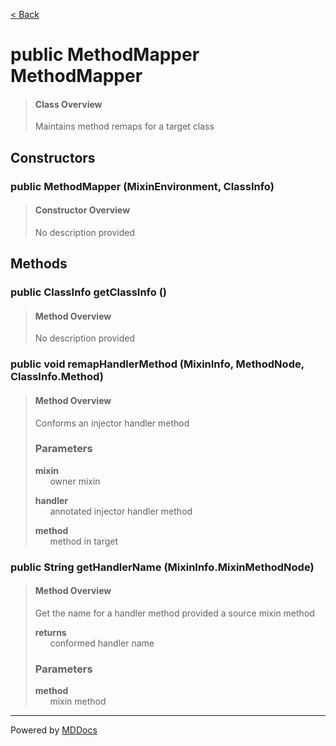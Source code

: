 [< Back](../README.md)
# public MethodMapper MethodMapper #
>#### Class Overview ####
>Maintains method remaps for a target class
## Constructors ##
### public MethodMapper (MixinEnvironment, ClassInfo) ###
>#### Constructor Overview ####
>No description provided
>
## Methods ##
### public ClassInfo getClassInfo () ###
>#### Method Overview ####
>No description provided
>
### public void remapHandlerMethod (MixinInfo, MethodNode, ClassInfo.Method) ###
>#### Method Overview ####
>Conforms an injector handler method
>
>### Parameters ###
>**mixin**<br />
>&nbsp;&nbsp;&nbsp;&nbsp;&nbsp;&nbsp;owner mixin
>
>**handler**<br />
>&nbsp;&nbsp;&nbsp;&nbsp;&nbsp;&nbsp;annotated injector handler method
>
>**method**<br />
>&nbsp;&nbsp;&nbsp;&nbsp;&nbsp;&nbsp;method in target
>
### public String getHandlerName (MixinInfo.MixinMethodNode) ###
>#### Method Overview ####
>Get the name for a handler method provided a source mixin method
>
>**returns**<br />
>&nbsp;&nbsp;&nbsp;&nbsp;&nbsp;&nbsp;conformed handler name
>
>### Parameters ###
>**method**<br />
>&nbsp;&nbsp;&nbsp;&nbsp;&nbsp;&nbsp;mixin method
>

---
Powered by [MDDocs](https://github.com/VRCube/MDDocs)